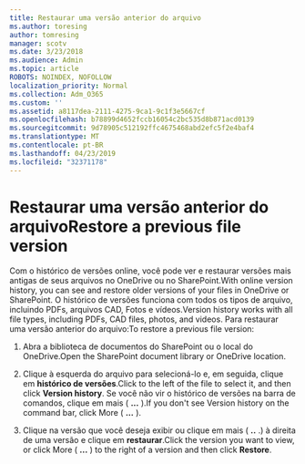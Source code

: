 ```yaml
---
title: Restaurar uma versão anterior do arquivo
ms.author: toresing
author: tomresing
manager: scotv
ms.date: 3/23/2018
ms.audience: Admin
ms.topic: article
ROBOTS: NOINDEX, NOFOLLOW
localization_priority: Normal
ms.collection: Adm_O365
ms.custom: ''
ms.assetid: a8117dea-2111-4275-9ca1-9c1f3e5667cf
ms.openlocfilehash: b78899d4652fccb16054c2bc535d8b871acd0139
ms.sourcegitcommit: 9d78905c512192ffc4675468abd2efc5f2e4baf4
ms.translationtype: MT
ms.contentlocale: pt-BR
ms.lasthandoff: 04/23/2019
ms.locfileid: "32371178"
---
```

# <a name="restore-a-previous-file-version"></a><span data-ttu-id="a61ee-102">Restaurar uma versão anterior do arquivo</span><span class="sxs-lookup"><span data-stu-id="a61ee-102">Restore a previous file version</span></span>

<span data-ttu-id="a61ee-103">Com o histórico de versões online, você pode ver e restaurar versões mais antigas de seus arquivos no OneDrive ou no SharePoint.</span><span class="sxs-lookup"><span data-stu-id="a61ee-103">With online version history, you can see and restore older versions of your files in OneDrive or SharePoint.</span></span> <span data-ttu-id="a61ee-104">O histórico de versões funciona com todos os tipos de arquivo, incluindo PDFs, arquivos CAD, Fotos e vídeos.</span><span class="sxs-lookup"><span data-stu-id="a61ee-104">Version history works with all file types, including PDFs, CAD files, photos, and videos.</span></span> <span data-ttu-id="a61ee-105">Para restaurar uma versão anterior do arquivo:</span><span class="sxs-lookup"><span data-stu-id="a61ee-105">To restore a previous file version:</span></span>
  
1. <span data-ttu-id="a61ee-106">Abra a biblioteca de documentos do SharePoint ou o local do OneDrive.</span><span class="sxs-lookup"><span data-stu-id="a61ee-106">Open the SharePoint document library or OneDrive location.</span></span>
    
2. <span data-ttu-id="a61ee-107">Clique à esquerda do arquivo para selecioná-lo e, em seguida, clique em **histórico de versões**.</span><span class="sxs-lookup"><span data-stu-id="a61ee-107">Click to the left of the file to select it, and then click **Version history**.</span></span> <span data-ttu-id="a61ee-108">Se você não vir o histórico de versões na barra de comandos, clique em mais ( **...** ).</span><span class="sxs-lookup"><span data-stu-id="a61ee-108">If you don't see Version history on the command bar, click More ( **...** ).</span></span> 
    
3. <span data-ttu-id="a61ee-109">Clique na versão que você deseja exibir ou clique em mais ( **..** .) à direita de uma versão e clique em **restaurar**.</span><span class="sxs-lookup"><span data-stu-id="a61ee-109">Click the version you want to view, or click More ( **...** ) to the right of a version and then click **Restore**.</span></span>
    

